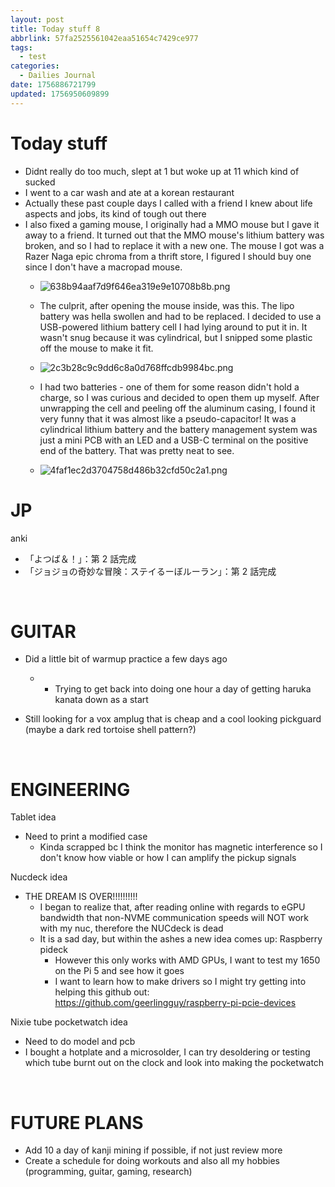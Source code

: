 ```yaml
---
layout: post
title: Today stuff 8
abbrlink: 57fa2525561042eaa51654c7429ce977
tags:
  - test
categories:
  - Dailies Journal
date: 1756886721799
updated: 1756950609899
---
```


# Today stuff

- Didnt really do too much, slept at 1 but woke up at 11 which kind of sucked
- I went to a car wash and ate at a korean restaurant
- Actually these past couple days I called with a friend I knew about life aspects and jobs, its kind of tough out there
- I also fixed a gaming mouse, I originally had a MMO mouse but I gave it away to a friend. It turned out that the MMO mouse's lithium battery was broken, and so I had to replace it with a new one. The mouse I got was a Razer Naga epic chroma from a thrift store, I figured I should buy one since I don't have a macropad mouse.
  - ![638b94aaf7d9f646ea319e9e10708b8b.png](/resources/c34aa28b42874f55ba05e2a8edcd2881.png)

  - The culprit, after opening the mouse inside, was this. The lipo battery was hella swollen and had to be replaced. I decided to use a USB-powered lithium battery cell I had lying around to put it in. It wasn't snug because it was cylindrical, but I snipped some plastic off the mouse to make it fit.

  - ![2c3b28c9c9dd6c8a0d768ffcdb9984bc.png](/resources/fed6c12dacda407b924f676a1dd62faf.png)

  - I had two batteries - one of them for some reason didn't hold a charge, so I  was curious and decided to open them up myself. After unwrapping the cell and peeling off the aluminum casing, I found it very funny that it was almost like a pseudo-capacitor! It was a cylindrical lithium battery and the battery management system was just a mini PCB with an LED and a USB-C terminal on the positive end of the battery. That was pretty neat to see.

  - ![4faf1ec2d3704758d486b32cfd50c2a1.png](/resources/d89487d4f87a48399c1dedd4b32faefa.png)

# JP

anki

- 「よつば＆！」：第 2 話完成
- 「ジョジョの奇妙な冒険：ステイるーぼルーラン」：第 2 話完成

 

# GUITAR

- Did a little bit of warmup practice a few days ago

  - - Trying to get back into doing one hour a day of getting haruka kanata down as a start
- Still looking for a vox amplug that is cheap and a cool looking pickguard (maybe a dark red tortoise shell pattern?)

 

# ENGINEERING

Tablet idea

- Need to print a modified case
  - Kinda scrapped bc I think the monitor has magnetic interference so I don't know how viable or how I can amplify the pickup signals

Nucdeck idea

- THE DREAM IS OVER!!!!!!!!!!
  - I began to realize that, after reading online with regards to eGPU bandwidth that non-NVME communication speeds will NOT work with my nuc, therefore the NUCdeck is dead
  - It is a sad day, but within the ashes a new idea comes up: Raspberry pideck
    - However this only works with AMD GPUs, I want to test my 1650 on the Pi 5 and see how it goes
    - I want to learn how to make drivers so I might try getting into helping this github out: <https://github.com/geerlingguy/raspberry-pi-pcie-devices>

Nixie tube pocketwatch idea

- Need to do model and pcb
- I bought a hotplate and a microsolder, I can try desoldering or testing which tube burnt out on the clock and look into making the pocketwatch

 

# FUTURE PLANS

- Add 10 a day of kanji mining if possible, if not just review more
- Create a schedule for doing workouts and also all my hobbies (programming, guitar, gaming, research)
